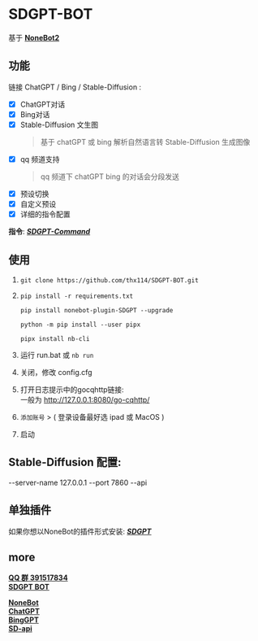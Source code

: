 # SDGPT-BOT
基于 **[NoneBot2](https://v2.nonebot.dev/)** 
  
 
## 功能

链接 ChatGPT / Bing / Stable-Diffusion  :   
- [x] ChatGPT对话 
- [x] Bing对话
- [x] Stable-Diffusion 文生图  
  > 基于 chatGPT 或 bing 解析自然语言转 Stable-Diffusion 生成图像
- [x] qq 频道支持 
  > qq 频道下 chatGPT bing 的对话会分段发送
- [x] 预设切换
- [x] 自定义预设
- [x] 详细的指令配置

 **指令**: [***SDGPT-Command***](https://github.com/thx114/SDGPT/wiki/%E6%8C%87%E4%BB%A4)
## 使用
1. ```
   git clone https://github.com/thx114/SDGPT-BOT.git
2. ```
   pip install -r requirements.txt
   ```
    ```
   pip install nonebot-plugin-SDGPT --upgrade
   ```
   ```
   python -m pip install --user pipx
   ```
   ```
   pipx install nb-cli
   ```
   
3. 运行 run.bat 或 `nb run`
4. 关闭，修改 config.cfg
5. 打开日志提示中的gocqhttp链接:   
   一般为 http://127.0.0.1:8080/go-cqhttp/
6. `添加账号` > ( 登录设备最好选 ipad 或 MacOS )
7. 启动

## Stable-Diffusion 配置:
--server-name 127.0.0.1 --port 7860 --api

## 单独插件 
如果你想以NoneBot的插件形式安装:
[***SDGPT***](https://github.com/thx114/SDGPT)

## more

[**QQ 群 391517834**](https://jq.qq.com/?_wv=1027&k=eKsgovej)  
[**SDGPT BOT**](https://github.com/thx114/SDGPT-BOT)  
   
[**NoneBot**](https://v2.nonebot.dev/)  
[**ChatGPT**](https://github.com/acheong08/ChatGPT)  
[**BingGPT**](https://github.com/dice2o/BingGPT)  
[**SD-api**](https://github.com/mix1009/sdwebuiapi)  
